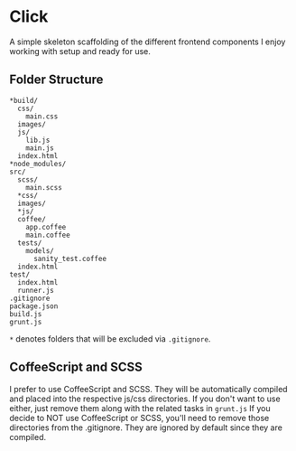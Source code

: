 # Click
A simple skeleton scaffolding of the different frontend components I enjoy working with setup and ready for use.

## Folder Structure
    *build/
      css/
        main.css
      images/
      js/
        lib.js
        main.js
      index.html
    *node_modules/
    src/
      scss/
        main.scss
      *css/
      images/
      *js/
      coffee/
        app.coffee
        main.coffee
      tests/
        models/
          sanity_test.coffee
      index.html
    test/
      index.html
      runner.js
    .gitignore
    package.json
    build.js
    grunt.js

`*` denotes folders that will be excluded via `.gitignore`.

## CoffeeScript and SCSS
I prefer to use CoffeeScript and SCSS. They will be automatically compiled and placed into the respective js/css directories. If you don't want to use either, just remove them along with the related tasks in `grunt.js`
If you decide to NOT use CoffeeScript or SCSS, you'll need to remove those directories from the .gitignore. They are ignored by default since they are compiled.
